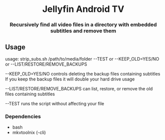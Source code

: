 <h1 align="center">Jellyfin Android TV</h1>
<h3 align="center">Recursively find all video files in a directory with embedded subtitles and remove them</h3>

## Usage

usage: strip_subs.sh /path/to/media/folder --TEST or --KEEP_OLD=YES/NO or --LIST/RESTORE/REMOVE_BACKUPS

--KEEP_OLD=YES/NO controls deleting the backup files containing subtitles
If you keep the backup files it will double your hard drive usage

--LIST/RESTORE/REMOVE_BACKUPS can list, restore, or remove the old files containing subtitles


--TEST runs the script without affecting your file

### Dependencies

- bash
- mkvtoolnix (-cli)
